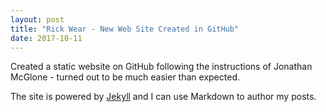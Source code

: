 ```yaml
---
layout: post
title: "Rick Wear - New Web Site Created in GitHub"
date: 2017-10-11
---
```


Created a static website on GitHub following the instructions of Jonathan McGlone - turned out to be much easier than expected.

The site is powered by [Jekyll](http://jekyllrb.com) and I can use Markdown to author my posts.
